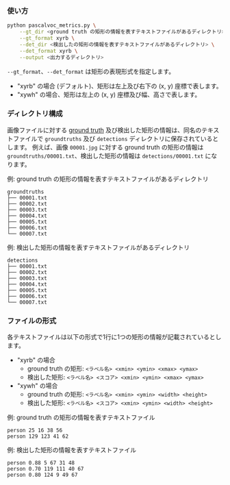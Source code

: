 

### 使い方

```bash
python pascalvoc_metrics.py \
    --gt_dir <ground truth の矩形の情報を表すテキストファイルがあるディレクトリ> \
    --gt_format xyrb \
    --det_dir <検出したの矩形の情報を表すテキストファイルがあるディレクトリ> \
    --det_format xyrb \
    --output <出力するディレクトリ>
```

`--gt_format`、`--det_format` は矩形の表現形式を指定します。

* "xyrb" の場合 (デフォルト)、矩形は左上及び右下の (x, y) 座標で表します。
* "xywh" の場合、矩形は左上の (x, y) 座標及び幅、高さで表します。

### ディレクトリ構成

画像ファイルに対する [ground truth](https://ejje.weblio.jp/content/ground+truth+data) 及び検出した矩形の情報は、同名のテキストファイルで `groundtruths` 及び `detections` ディレクトリに保存されているとします。
例えば、画像 `00001.jpg` に対する ground truth の矩形の情報は `groundtruths/00001.txt`、検出した矩形の情報は `detections/00001.txt` になります。

例: ground truth の矩形の情報を表すテキストファイルがあるディレクトリ

```
groundtruths
├── 00001.txt
├── 00002.txt
├── 00003.txt
├── 00004.txt
├── 00005.txt
├── 00006.txt
└── 00007.txt
```

例: 検出した矩形の情報を表すテキストファイルがあるディレクトリ

```
detections
├── 00001.txt
├── 00002.txt
├── 00003.txt
├── 00004.txt
├── 00005.txt
├── 00006.txt
└── 00007.txt
```

### ファイルの形式

各テキストファイルは以下の形式で1行に1つの矩形の情報が記載されているとします。

* "xyrb" の場合
  * ground truth の矩形: `<ラベル名> <xmin> <ymin> <xmax> <ymax>`
  * 検出した矩形: `<ラベル名> <スコア> <xmin> <ymin> <xmax> <ymax>`
* "xywh" の場合
  * ground truth の矩形: `<ラベル名> <xmin> <ymin> <width> <height>`
  * 検出した矩形: `<ラベル名> <スコア> <xmin> <ymin> <width> <height>`

例: ground truth の矩形の情報を表すテキストファイル

```
person 25 16 38 56
person 129 123 41 62
```

例: 検出した矩形の情報を表すテキストファイル

```
person 0.88 5 67 31 48
person 0.70 119 111 40 67
person 0.80 124 9 49 67
```
